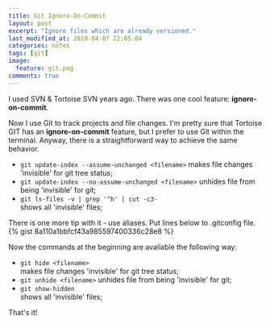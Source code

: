 ```yaml
---
title: Git Ignore-On-Commit
layout: post
excerpt: "Ignore files which are already versioned."
last_modified_at: 2019-04-07 22:05:04
categories: notes
tags: [git]
image:
  feature: git.png
comments: true
---
```


I used SVN & Tortoise SVN years ago. There was one cool feature: **ignore-on-commit**.

Now I use Git to track projects and file changes. I'm pretty sure that Tortoise GIT has an **ignore-on-commit** feature, but I prefer to use Git within the terminal. Anyway, there is a straightforward way to achieve the same behavior.

* `git update-index --assume-unchanged <filename>`
    makes file changes 'invisible' for git tree status;
* `git update-index --no-assume-unchanged <filename>`
    unhides file from being 'invisible' for git;
* `git ls-files -v | grep '^h' | cut -c3-`  
    shows all 'invisible' files;

There is one more tip with it - use aliases. Put lines below to .gitconfig file.
{% gist 8a110a1bbfcf43a985597400336c28e8 %}

Now the commands at the beginning are available the following way:
* `git hide <filename>`  
    makes file changes 'invisible' for git tree status;
* `git unhide <filename>`
    unhides file from being 'invisible' for git;
* `git show-hidden`  
    shows all 'invisible' files;

That's it!
